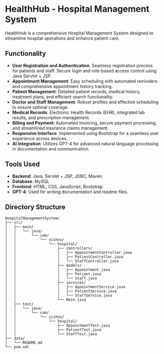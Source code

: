 # HealthHub - Hospital Management System

HealthHub is a comprehensive Hospital Management System designed to streamline hospital operations and enhance patient care.

## Functionality

- **User Registration and Authentication**: Seamless registration process for patients and staff. Secure login and role-based access control using Java Servlet + JSP.
- **Appointment Management**: Easy scheduling with automated reminders and comprehensive appointment history tracking.
- **Patient Management**: Detailed patient records, medical history, treatment plans, and efficient search functionality.
- **Doctor and Staff Management**: Robust profiles and effective scheduling to ensure optimal coverage.
- **Medical Records**: Electronic Health Records (EHR), integrated lab results, and prescription management.
- **Billing and Payment**: Automated invoicing, secure payment processing, and streamlined insurance claims management.
- **Responsive Interface**: Implemented using Bootstrap for a seamless user experience across devices.
- **AI Integration**: Utilizes GPT-4 for advanced natural language processing in documentation and communication.

## Tools Used

- **Backend**: Java, Servlet + JSP, JDBC, Maven
- **Database**: MySQL
- **Frontend**: HTML, CSS, JavaScript, Bootstrap
-  **GPT-4**: Used for writing documentation and readme files.

## Directory Structure

```
HospitalManagementSystem/
├── src/
│   ├── main/
│   │   └── java/
│   │       └── com/
│   │           └── vishnu/
│   │               └── hospital/
│   │                   ├── controllers/
│   │                   │   ├── AppointmentController.java
│   │                   │   ├── PatientController.java
│   │                   │   └── StaffController.java
│   │                   ├── models/
│   │                   │   ├── Appointment.java
│   │                   │   ├── Patient.java
│   │                   │   └── Staff.java
│   │                   ├── services/
│   │                   │   ├── AppointmentService.java
│   │                   │   ├── PatientService.java
│   │                   │   └── StaffService.java
│   │                   └── Main.java
│   ├── test/
│   │   └── java/
│   │       └── com/
│   │           └── vishnu/
│   │               └── hospital/
│   │                   ├── AppointmentTest.java
│   │                   ├── PatientTest.java
│   │                   └── StaffTest.java
├── data/
│   └── README.md
└── pom.xml
```

